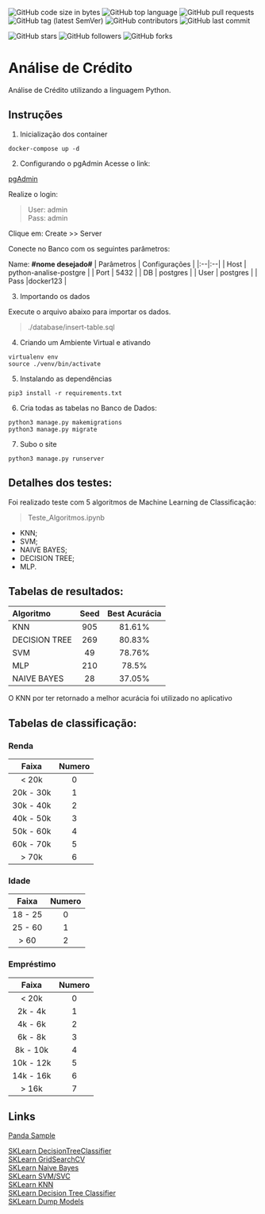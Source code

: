 ![GitHub code size in bytes](https://img.shields.io/github/languages/code-size/rauanisanfelice/python-analise-credito.svg)
![GitHub top language](https://img.shields.io/github/languages/top/rauanisanfelice/python-analise-credito.svg)
![GitHub pull requests](https://img.shields.io/github/issues-pr/rauanisanfelice/python-analise-credito.svg)
![GitHub tag (latest SemVer)](https://img.shields.io/github/tag/rauanisanfelice/python-analise-credito.svg)
![GitHub contributors](https://img.shields.io/github/contributors/rauanisanfelice/python-analise-credito.svg)
![GitHub last commit](https://img.shields.io/github/last-commit/rauanisanfelice/python-analise-credito.svg)

![GitHub stars](https://img.shields.io/github/stars/rauanisanfelice/python-analise-credito.svg?style=social)
![GitHub followers](https://img.shields.io/github/followers/rauanisanfelice.svg?style=social)
![GitHub forks](https://img.shields.io/github/forks/rauanisanfelice/python-analise-credito.svg?style=social)


# Análise de Crédito

Análise de Crédito utilizando a linguagem Python.

## Instruções

1. Inicialização dos container
```
docker-compose up -d
```

2. Configurando o pgAdmin
Acesse o link:

[pgAdmin](http://localhost:80/)

Realize o login:

>User: admin  
>Pass: admin

Clique em: Create >> Server

Conecte no Banco com os seguintes parâmetros:

Name: **#nome desejado#**
| Parâmetros | Configurações |
|:--|:--|
| Host | python-analise-postgre |
| Port | 5432 |
| DB | postgres |
| User | postgres |
| Pass |docker123 |

3. Importando os dados

Execute o arquivo abaixo para importar os dados.
> ./database/insert-table.sql

4. Criando um Ambiente Virtual e ativando

```
virtualenv env
source ./venv/bin/activate
```

5. Instalando as dependências

```
pip3 install -r requirements.txt
```

6. Cria todas as tabelas no Banco de Dados:
```
python3 manage.py makemigrations
python3 manage.py migrate
```

7. Subo o site
```
python3 manage.py runserver
```

## Detalhes dos testes:

Foi realizado teste com 5 algoritmos de Machine Learning de Classificação:

> Teste_Algoritmos.ipynb

* KNN;
* SVM;
* NAIVE BAYES;
* DECISION TREE;
* MLP.

## Tabelas de resultados:
| Algoritmo | Seed | Best Acurácia |
|:--|:--:|:--:|
| KNN | 905 | 81.61% |
| DECISION TREE | 269 | 80.83% |
| SVM | 49  | 78.76% |
| MLP | 210 | 78.5% |
| NAIVE BAYES | 28  | 37.05% |

O KNN por ter retornado a melhor acurácia foi utilizado no aplicativo

## Tabelas de classificação:
### Renda
| Faixa | Numero |
|:--:|:--:|
| < 20k | 0 |
| 20k - 30k | 1 |
| 30k - 40k | 2 |
| 40k - 50k | 3 |
| 50k - 60k | 4 |
| 60k - 70k | 5 |
| > 70k | 6 |

### Idade
| Faixa | Numero |
|:--:|:--:|
| 18 - 25 | 0 |
| 25 - 60 | 1 |
| > 60 | 2 |

### Empréstimo
| Faixa | Numero |
|:--:|:--:|
| < 20k | 0 |
| 2k - 4k | 1 |
| 4k - 6k | 2 |
| 6k - 8k | 3 |
| 8k - 10k | 4 |
| 10k - 12k | 5 |
| 14k - 16k | 6 |
| > 16k | 7 |


## Links

[Panda Sample](https://pandas.pydata.org/pandas-docs/stable/reference/api/pandas.DataFrame.sample.html)  

[SKLearn DecisionTreeClassifier](https://scikit-learn.org/stable/modules/generated/sklearn.tree.DecisionTreeClassifier.html)  
[SKLearn GridSearchCV](https://scikit-learn.org/stable/modules/generated/sklearn.model_selection.GridSearchCV.html)  
[SKLearn Naive Bayes](https://scikit-learn.org/stable/modules/naive_bayes.html)  
[SKLearn SVM/SVC](https://scikit-learn.org/stable/modules/generated/sklearn.svm.SVC.html)  
[SKLearn KNN](https://scikit-learn.org/stable/modules/generated/sklearn.neighbors.KNeighborsClassifier.html)  
[SKLearn Decision Tree Classifier](https://scikit-learn.org/stable/modules/generated/sklearn.tree.DecisionTreeClassifier.html)  
[SKLearn Dump Models](https://scikit-learn.org/stable/modules/model_persistence.html)  